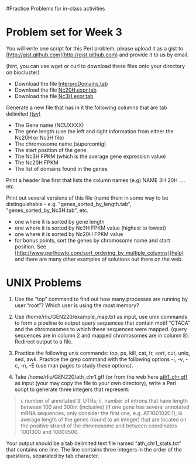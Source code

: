 #Practice Problems for in-class activities


Problem set for Week 3
======================

You will write one script for this Perl problem, please upload it as a
gist to [http://gist.github.com](http://gist.github.com) and provide it to us by email.

(hint, you can use wget or curl to download these files onto your directory on biocluster)

* Download the file [InterproDomains.tab](http://courses.stajich.org/public/gen220/data/Ncrassa_OR74A_InterproDomains.tab)
* Download the file [Nc20H.expr.tab](http://courses.stajich.org/public/gen220/data/Nc20H.expr.tab)
* Download the file [Nc3H.expr.tab](http://courses.stajich.org/public/gen220/data/Nc3H.expr.tab)

Generate a new file that has in it the following columns that are tab delimited [(tsv)](http://en.wikipedia.org/wiki/Tab-separated_values)

* The Gene name (NCUXXXX)
* The gene length (use the left and right information from either the Nc20H or Nc3H file)
* The chromosome name (supercontig)
* The start position of the gene
* The Nc3H FPKM (which is the average gene expression value)
* The Nc20H FPKM
* The list of domains found in the genes

Print a header line first that lists the column names (e.g)
NAME 3H 20H .... etc

Print out several versions of this file (name them in some way to be
distinguishable - e.g. "genes_sorted_by_length.tab",
"genes_sorted_by_Nc3H.tab", etc.

* one where it is sorted by gene length
* one where it is sorted by Nc3H FPKM value (highest to lowest)
* one where it is sorted by Nc20H FPKM value
* for bonus points, sort the genes by chromosome name and start position. See [http://www.perlhowto.com/sort_ordering_by_multiple_columns][help] and there are many other examples of solutions out there on the web.

UNIX Problems
=============

1. Use the “top” command to find out how many processes are running by user “root”? Which user is using the most memory?

2. Use /home/rliu/GEN220/example_map.txt as input, use unix commands to form a pipeline to output query sequences that contain motif “CTACA” and the chromosomes to which these sequences were mapped. (query sequences are in column 2 and mapped chromosomes are in column 8). Redirect output to a file.

3. Practice the following unix commands: top, ps, kill, cat, tr, sort, cut, uniq, sed, awk. Practice the grep command with the following options -i, -v, -c, -n, -E (use man pages to study these options).

4. Take /home/rliu/GEN220/ath_chr1.gff (or from the web here [ath1_chr.gff](http://courses.stajich.org/public/gen220/data/ath_chr1.gff) as input (your may copy the file to your own directory), write a Perl script to generate three integers that represent:

>i. number of annotated 3’ UTRs;
>ii. number of introns that have length between 100 and 300nt (inclusive) (if one gene has several annotated mRNA sequences, only consider the first one, e.g. AT1G01020.1);
>iii. average length of the genes (round to an integer) that are located on the positive strand of the chromosome and between coordinates 1001300 and 10000500. 

Your output should be a tab delimited text file named
“ath_chr1_stats.txt” that contains one line. The line contains three
integers in the order of the questions, separated by tab character.

